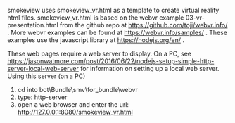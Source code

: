 smokeview uses smokeview_vr.html as a template to create virtual reality html files.  smokeview_vr.html is based on 
the webvr example 03-vr-presentation.html from the github repo at https://github.com/toji/webvr.info/ .
More webvr examples can be found at https://webvr.info/samples/ .
These examples use the javascript library at https://nodejs.org/en/ .

These web pages require a web server to display.  On a PC, see 
https://jasonwatmore.com/post/2016/06/22/nodejs-setup-simple-http-server-local-web-server
for information on setting up a local web server. Using this server (on a PC)

1. cd into bot\Bundle\smv\for_bundle\webvr
2. type: http-server
3. open a web browser and enter the url: http://127.0.0.1:8080/smokeview_vr.html

